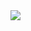 <picture>
  <source
    srcset="https://github-readme-stats.vercel.app/api?username=Rafael3323&show_icons=true&theme=dark"
    media="(prefers-color-scheme:dracula)"
  />
  <source
    srcset="https://github-readme-stats.vercel.app/api?username=Rafael3323&show_icons=true"
    media="(prefers-color-scheme: light), (prefers-color-scheme: no-preference)"
  />
  <img src="https://github-readme-stats.vercel.app/api?username=Rafael3323&show_icons=true" />
</picture>
